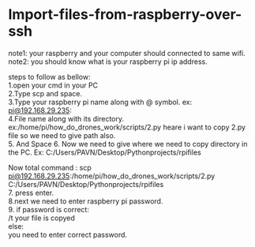 # Import-files-from-raspberry-over-ssh
note1: your raspberry and your computer should connected to same wifi.<br/>
note2: you should know what is your raspberry pi ip address.<br/>

steps to follow as bellow:<br/>
  1.open your cmd in your PC<br/>
  2.Type scp and space.<br/>
  3.Type your raspberry pi name along with @ symbol.  ex: pi@192.168.29.235:<br/>
  4.File name along with its directory. ex:/home/pi/how_do_drones_work/scripts/2.py heare i want to copy 2.py file so we need to give path also. <br/>
  5. And Space
  6. Now we need to give where we need to copy directory in the PC.  Ex: C:/Users/PAVN/Desktop/Pythonprojects/rpifiles<br/>

  Now total command : scp pi@192.168.29.235:/home/pi/how_do_drones_work/scripts/2.py C:/Users/PAVN/Desktop/Pythonprojects/rpifiles<br/>
  7. press enter.<br/>
  8.next we need to enter raspberry pi password.<br/>
  9. if password is correct:<br/>
        /t your file is copyed<br/>
    else:<br/>
        you need to enter correct password.<br/>


